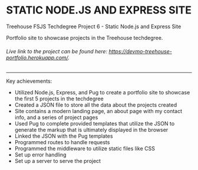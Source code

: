# STATIC NODE.JS AND EXPRESS SITE
 Treehouse FSJS Techdegree Project 6 - Static Node.js and Express Site

Portfolio site to showcase projects in the Treehouse techdegree.

###### Live link to the project can be found here: https://devmo-treehouse-portfolio.herokuapp.com/.

---

Key achievements:
- Utilized Node.js, Express, and Pug to create a portfolio site to showcase the first 5 projects in the techdegree
- Created a JSON file to store all the data about the projects created
- Site contains a modern landing page, an about page with my contact info, and a series of project pages
- Used Pug to complete provided templates that utilize the JSON to generate the markup that is ultimately displayed in the browser
- Linked the JSON with the Pug templates
- Programmed routes to handle requests
- Programmed the middleware to utilize static files like CSS
- Set up error handling
- Set up a server to serve the project
